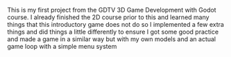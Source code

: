 This is my first project from the GDTV 3D Game Development with Godot course.
I already finished the 2D course prior to this and learned many things that this introductory game does not do so I implemented a few extra things and did things a little differently to ensure I got some good practice and made a game in a similar way but with my own models and an actual game loop with a simple menu system
